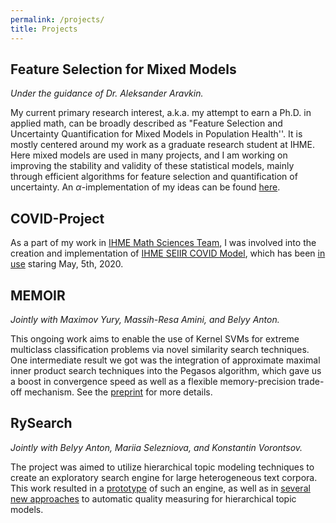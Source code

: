 ```yaml
---
permalink: /projects/
title: Projects
---
```


## Feature Selection for Mixed Models
*Under the guidance of Dr. Aleksander Aravkin.*

My current primary research interest, a.k.a. my attempt to earn a Ph.D. in applied math, can be broadly described as "Feature Selection and Uncertainty Quantification for Mixed Models in Population Health''. It is mostly centered around my work as a graduate research student at IHME. Here mixed models are used in many projects, and I am working on improving the stability and validity of these statistical models, mainly through efficient algorithms for feature selection and quantification of uncertainty. An $\alpha$-implementation of my ideas can be found [here](https://github.com/aksholokhov/skmixed).

## COVID-Project
As a part of my work in [IHME Math Sciences Team](https://github.com/ihmeuw-msca), I was involved into the creation and implementation of [IHME SEIIR COVID Model](http://www.healthdata.org/sites/default/files/files/Projects/COVID/Estimation_update_050420.pdf), which has been [in use](https://covid19.healthdata.org/projections) staring May, 5th, 2020.

## MEMOIR
*Jointly with Maximov Yury, Massih-Resa Amini, and Belyy Anton.*

This ongoing work aims to enable the use of Kernel SVMs for extreme multiclass classification problems via novel similarity search techniques. One intermediate result we got was the integration of approximate maximal inner product search techniques into the Pegasos algorithm, which gave us a boost in convergence speed as well as a flexible memory-precision trade-off mechanism. See the [preprint](https://arxiv.org/abs/1811.09863) for more details.

## RySearch
*Jointly with Belyy Anton, Mariia Selezniova, and Konstantin Vorontsov.*

The project was aimed to utilize hierarchical topic modeling techniques to create an exploratory search engine for large heterogeneous text corpora. This work resulted in a [prototype](https://github.com/AVBelyy/Rysearch/graphs/contributors) of such an engine, as well as in [several new approaches](http://www.dialog-21.ru/media/4562/belyyavplusetal.pdf) to automatic quality measuring for hierarchical topic models. 